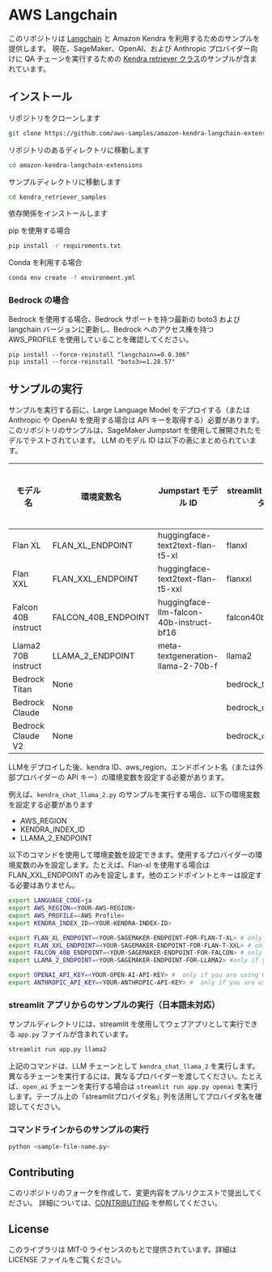 # AWS Langchain
このリポジトリは [Langchain](https://github.com/hwchase17/langchain/tree/master) と Amazon Kendra を利用するためのサンプルを提供します。
現在、SageMaker、OpenAI、および Anthropic プロバイダー向けに QA チェーンを実行するための [Kendra retriever クラス](https://python.langchain.com/docs/modules/data_connection/retrievers/integrations/amazon_kendra_retriever)のサンプルが含まれています。

## インストール

リポジトリをクローンします
```bash
git clone https://github.com/aws-samples/amazon-kendra-langchain-extensions.git
```

リポジトリのあるディレクトリに移動します
```bash
cd amazon-kendra-langchain-extensions
```

サンプルディレクトリに移動します
```bash
cd kendra_retriever_samples
```

依存関係をインストールします

pip を使用する場合
```bash
pip install -r requirements.txt
```

Conda を利用する場合
```bash
conda env create -f environment.yml
```

### Bedrock の場合
Bedrock を使用する場合、Bedrock サポートを持つ最新の boto3 および langchain バージョンに更新し、Bedrock へのアクセス権を持つ AWS_PROFILE を使用していることを確認してください。

```
pip install --force-reinstall "langchain>=0.0.306"
pip install --force-reinstall "boto3>=1.28.57"
```

## サンプルの実行
サンプルを実行する前に、Large Language Model をデプロイする（または Anthropic や OpenAI を使用する場合は API キーを取得する）必要があります。このリポジトリのサンプルは、SageMaker Jumpstart を使用して展開されたモデルでテストされています。 LLM のモデル ID は以下の表にまとめられています。

| モデル名            | 環境変数名          | Jumpstart モデル ID                      | streamlit プロバイダ | 日本語対応 |
| ------------------- | ------------------- | ---------------------------------------- | -------------------- | ---------- |
| Flan XL             | FLAN_XL_ENDPOINT    | huggingface-text2text-flan-t5-xl         | flanxl               | No         |
| Flan XXL            | FLAN_XXL_ENDPOINT   | huggingface-text2text-flan-t5-xxl        | flanxxl              | No         |
| Falcon 40B instruct | FALCON_40B_ENDPOINT | huggingface-llm-falcon-40b-instruct-bf16 | falcon40b            | Yes        |
| Llama2 70B instruct | LLAMA_2_ENDPOINT    | meta-textgeneration-llama-2-70b-f        | llama2               | No         |
| Bedrock Titan       | None                |                                          | bedrock_titan        | No         |
| Bedrock Claude      | None                |                                          | bedrock_claude       | Yes        |
| Bedrock Claude V2   | None                |                                          | bedrock_claudev2     | Yes        |

LLMをデプロイした後、kendra ID、aws_region、エンドポイント名（または外部プロバイダーの API キー）の環境変数を設定する必要があります。

例えば、`kendra_chat_llama_2.py` のサンプルを実行する場合、以下の環境変数を設定する必要があります
- AWS_REGION
- KENDRA_INDEX_ID
- LLAMA_2_ENDPOINT

以下のコマンドを使用して環境変数を設定できます。使用するプロバイダーの環境変数のみを設定します。たとえば、Flan-xl を使用する場合は FLAN_XXL_ENDPOINT のみを設定します。他のエンドポイントとキーは設定する必要はありません。

```bash
export LANGUAGE_CODE=ja
export AWS_REGION=<YOUR-AWS-REGION>
export AWS_PROFILE=<AWS Profile>
export KENDRA_INDEX_ID=<YOUR-KENDRA-INDEX-ID>

export FLAN_XL_ENDPOINT=<YOUR-SAGEMAKER-ENDPOINT-FOR-FLAN-T-XL> # only if you are using FLAN_XL
export FLAN_XXL_ENDPOINT=<YOUR-SAGEMAKER-ENDPOINT-FOR-FLAN-T-XXL> # only if you are using FLAN_XXL
export FALCON_40B_ENDPOINT=<YOUR-SAGEMAKER-ENDPOINT-FOR-FALCON> # only if you are using falcon as the endpoint
export LLAMA_2_ENDPOINT=<YOUR-SAGEMAKER-ENDPOINT-FOR-LLAMA2> #only if you are using llama2 as the endpoint

export OPENAI_API_KEY=<YOUR-OPEN-AI-API-KEY> #  only if you are using OPENAI as the endpoint
export ANTHROPIC_API_KEY=<YOUR-ANTHROPIC-API-KEY> #  only if you are using Anthropic as the endpoint
```


### streamlit アプリからのサンプルの実行（日本語未対応）
サンプルディレクトリには、streamlit を使用してウェブアプリとして実行できる `app.py` ファイルが含まれています。

```bash
streamlit run app.py llama2
```

上記のコマンドは、LLM チェーンとして `kendra_chat_llama_2` を実行します。異なるチェーンを実行するには、異なるプロバイダーを渡してください。たとえば、`open_ai` チェーンを実行する場合は `streamlit run app.py openai` を実行します。テーブル上の「streamlitプロバイダ名」列を活用してプロバイダ名を確認してください。

### コマンドラインからのサンプルの実行
```bash
python <sample-file-name.py>
```

## Contributing
このリポジトリのフォークを作成して、変更内容をプルリクエストで提出してください。
詳細については、[CONTRIBUTING](../CONTRIBUTING.md) を参照してください。

## License
このライブラリは MIT-0 ライセンスのもとで提供されています。詳細は LICENSE ファイルをご覧ください。
